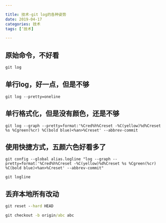 ```yaml
---

title: 技术-git log的各种姿势
date: 2019-04-17
categories: 技术
tags: [‘技术]

---
```


<!--more-->

## 原始命令，不好看
```cmd
git log
```


## 单行log，好一点，但是不够
```
git log --pretty=oneline

```


## 单行格式化，但是没有颜色，还是不够
```
git log --graph --pretty=format:'%Cred%h%Creset -%C(yellow)%d%Creset %s %Cgreen(%cr) %C(bold blue)<%an>%Creset' --abbrev-commit
```


## 使用快捷方式，五颜六色好看多了
```
git config --global alias.logline "log --graph --pretty=format:'%Cred%h%Creset -%C(yellow)%d%Creset %s %Cgreen(%cr) %C(bold blue)<%an>%Creset' --abbrev-commit"

git logline
```


## 丢弃本地所有改动

```cmd
git reset --hard HEAD

git checkout -b origin/abc abc
```
<!--stackedit_data:
eyJoaXN0b3J5IjpbODQ4ODkzMzE1LDU1ODIyNzcxNV19
-->